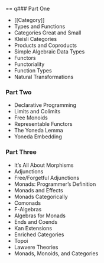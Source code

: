 == q### Part One

-    [[Category]]
-    Types and Functions
-    Categories Great and Small
-    Kleisli Categories
-    Products and Coproducts
-    Simple Algebraic Data Types
-    Functors
-    Functoriality
-    Function Types
-    Natural Transformations

### Part Two

-    Declarative Programming
-    Limits and Colimits
-    Free Monoids
-    Representable Functors
-    The Yoneda Lemma
-    Yoneda Embedding

### Part Three

-    It’s All About Morphisms
-    Adjunctions
-    Free/Forgetful Adjunctions
-    Monads: Programmer’s Definition
-    Monads and Effects
-    Monads Categorically
-    Comonads
-    F-Algebras
-    Algebras for Monads
-    Ends and Coends
-    Kan Extensions
-    Enriched Categories
-    Topoi
-    Lawvere Theories
-    Monads, Monoids, and Categories